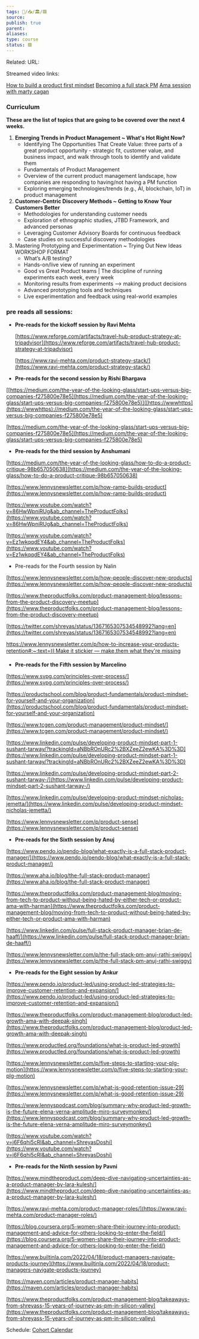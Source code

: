 ```yaml
---
tags: 🧠️/📥️/🏛️/🟥️
source: 
publish: true
parent: 
aliases: 
type: course
status: 🟥
---
```


Related: 
URL: 



Streamed video links: 


[How to build a product first mindset](https://www.youtube.com/watch?v=SJgSfx5W_CU)
[Becoming a full stack PM](https://www.youtube.com/watch?v=SmgI6WvwCSM)
[Ama session with marty cagan](https://www.youtube.com/watch?v=hEev9jN0n-Q)



### Curriculum

**These are the list of topics that are going to be covered over the next 4 weeks.**

1. **Emerging Trends in Product Management ~ What's Hot Right Now?**
    - Identifying The Opportunities That Create Value: three parts of a great product opportunity - strategic fit, customer value, and business impact, and walk through tools to identify and validate them
    - Fundamentals of Product Management
    - Overview of the current product management landscape, how companies are responding to having/not having a PM function
    - Exploring emerging technologies/trends (e.g., AI, blockchain, IoT) in product management
2. **Customer-Centric Discovery Methods ~ Getting to Know Your Customers Better**
    - Methodologies for understanding customer needs
    - Exploration of ethnographic studies, JTBD Framework, and advanced personas
    - Leveraging Customer Advisory Boards for continuous feedback
    - Case studies on successful discovery methodologies
3. Mastering Prototyping and Experimentation ~ Trying Out New Ideas WORKSHOP FORMAT
    - What’s A/B testing?
    - Hands-on/live view of running an experiment
    - Good vs Great Product teams | The discipline of running experiments each week, every week
    - Monitoring results from experiments —> making product decisions
    - Advanced prototyping tools and techniques
    - Live experimentation and feedback using real-world examples

### pre reads all sessions: 
- **Pre-reads for the kickoff session by Ravi Mehta**
    
    [https://www.reforge.com/artifacts/travel-hub-product-strategy-at-tripadvisor](https://www.reforge.com/artifacts/travel-hub-product-strategy-at-tripadvisor)
    
    [https://www.ravi-mehta.com/product-strategy-stack/](https://www.ravi-mehta.com/product-strategy-stack/)
    
- **Pre-reads for the second session by Rishi Bhargava**
    

[[https://medium.com/the-year-of-the-looking-glass/start-ups-versus-big-companies-f275800e78e5](https://medium.com/the-year-of-the-looking-glass/start-ups-versus-big-companies-f275800e78e5)]([https://wwwhttps](https://wwwhttps)://medium.com/the-year-of-the-looking-glass/start-ups-versus-big-companies-f275800e78e5)

[https://medium.com/the-year-of-the-looking-glass/start-ups-versus-big-companies-f275800e78e5](https://medium.com/the-year-of-the-looking-glass/start-ups-versus-big-companies-f275800e78e5)

- **Pre-reads for the third session by Anshumani**

[https://medium.com/the-year-of-the-looking-glass/how-to-do-a-product-critique-98b657050638](https://medium.com/the-year-of-the-looking-glass/how-to-do-a-product-critique-98b657050638)

[https://www.lennysnewsletter.com/p/how-ramp-builds-product](https://www.lennysnewsletter.com/p/how-ramp-builds-product)

[https://www.youtube.com/watch?v=86HwWpniRUg&ab_channel=TheProductFolks](https://www.youtube.com/watch?v=86HwWpniRUg&ab_channel=TheProductFolks)

[https://www.youtube.com/watch?v=Ez1wkqqdEY4&ab_channel=TheProductFolks](https://www.youtube.com/watch?v=Ez1wkqqdEY4&ab_channel=TheProductFolks)

- Pre-reads for the Fourth session by Nalin

[https://www.lennysnewsletter.com/p/how-people-discover-new-products](https://www.lennysnewsletter.com/p/how-people-discover-new-products)

[https://www.theproductfolks.com/product-management-blog/lessons-from-the-product-discovery-meetup](https://www.theproductfolks.com/product-management-blog/lessons-from-the-product-discovery-meetup)

[https://twitter.com/shreyas/status/1367165307534548992?lang=en](https://twitter.com/shreyas/status/1367165307534548992?lang=en)

[https://www.lennysnewsletter.com/p/how-to-increase-your-products-retention#:~:text=⛓ Make it stickier — make,them what they're missing](https://www.lennysnewsletter.com/p/how-to-increase-your-products-retention#:~:text=%E2%9B%93%20Make%20it%20stickier%20%E2%80%94%20make,them%20what%20they're%20missing)

- **Pre-reads for the Fifth session by Marcelino**

[https://www.svpg.com/principles-over-process/](https://www.svpg.com/principles-over-process/)

[https://productschool.com/blog/product-fundamentals/product-mindset-for-yourself-and-your-organization](https://productschool.com/blog/product-fundamentals/product-mindset-for-yourself-and-your-organization)

[https://www.tcgen.com/product-management/product-mindset/](https://www.tcgen.com/product-management/product-mindset/)

[https://www.linkedin.com/pulse/developing-product-mindset-part-1-sushant-tarway/?trackingId=aNBbROnURc2%2BXZeeZ2ewKA%3D%3D](https://www.linkedin.com/pulse/developing-product-mindset-part-1-sushant-tarway/?trackingId=aNBbROnURc2%2BXZeeZ2ewKA%3D%3D)

[https://www.linkedin.com/pulse/developing-product-mindset-part-2-sushant-tarway-/](https://www.linkedin.com/pulse/developing-product-mindset-part-2-sushant-tarway-/)

[https://www.linkedin.com/pulse/developing-product-mindset-nicholas-jemetta/](https://www.linkedin.com/pulse/developing-product-mindset-nicholas-jemetta/)

[https://www.lennysnewsletter.com/p/product-sense](https://www.lennysnewsletter.com/p/product-sense)

- **Pre-reads for the Sixth session by Anuj**

[https://www.pendo.io/pendo-blog/what-exactly-is-a-full-stack-product-manager/](https://www.pendo.io/pendo-blog/what-exactly-is-a-full-stack-product-manager/)

[https://www.aha.io/blog/the-full-stack-product-manager](https://www.aha.io/blog/the-full-stack-product-manager)

[https://www.theproductfolks.com/product-management-blog/moving-from-tech-to-product-without-being-hated-by-either-tech-or-product-ama-with-harman](https://www.theproductfolks.com/product-management-blog/moving-from-tech-to-product-without-being-hated-by-either-tech-or-product-ama-with-harman)

[https://www.linkedin.com/pulse/full-stack-product-manager-brian-de-haaff/](https://www.linkedin.com/pulse/full-stack-product-manager-brian-de-haaff/)

[https://www.lennysnewsletter.com/p/the-full-stack-pm-anuj-rathi-swiggy](https://www.lennysnewsletter.com/p/the-full-stack-pm-anuj-rathi-swiggy)

- **Pre-reads for the Eight session by Ankur**

[https://www.pendo.io/product-led/using-product-led-strategies-to-improve-customer-retention-and-expansion/](https://www.pendo.io/product-led/using-product-led-strategies-to-improve-customer-retention-and-expansion/)

[https://www.theproductfolks.com/product-management-blog/product-led-growth-ama-with-deepak-singh](https://www.theproductfolks.com/product-management-blog/product-led-growth-ama-with-deepak-singh)

[https://www.productled.org/foundations/what-is-product-led-growth](https://www.productled.org/foundations/what-is-product-led-growth)

[https://www.lennysnewsletter.com/p/five-steps-to-starting-your-plg-motion](https://www.lennysnewsletter.com/p/five-steps-to-starting-your-plg-motion)

[https://www.lennysnewsletter.com/p/what-is-good-retention-issue-29](https://www.lennysnewsletter.com/p/what-is-good-retention-issue-29)

[https://www.lennyspodcast.com/blog/summary-why-product-led-growth-is-the-future-elena-verna-amplitude-miro-surveymonkey/](https://www.lennyspodcast.com/blog/summary-why-product-led-growth-is-the-future-elena-verna-amplitude-miro-surveymonkey/)

[https://www.youtube.com/watch?v=j6F6qhi5cRI&ab_channel=ShreyasDoshi](https://www.youtube.com/watch?v=j6F6qhi5cRI&ab_channel=ShreyasDoshi)

- **Pre-reads for the Ninth session by Pavni**

[https://www.mindtheproduct.com/deep-dive-navigating-uncertainties-as-a-product-manager-by-lara-kulesh/](https://www.mindtheproduct.com/deep-dive-navigating-uncertainties-as-a-product-manager-by-lara-kulesh/)

[https://www.ravi-mehta.com/product-manager-roles/](https://www.ravi-mehta.com/product-manager-roles/)

[https://blog.coursera.org/5-women-share-their-journey-into-product-management-and-advice-for-others-looking-to-enter-the-field/](https://blog.coursera.org/5-women-share-their-journey-into-product-management-and-advice-for-others-looking-to-enter-the-field/)

[https://www.builtinla.com/2022/04/18/product-managers-navigate-products-journey](https://www.builtinla.com/2022/04/18/product-managers-navigate-products-journey)

[https://maven.com/articles/product-manager-habits](https://maven.com/articles/product-manager-habits)

[https://www.theproductfolks.com/product-management-blog/takeaways-from-shreyass-15-years-of-journey-as-pm-in-silicon-valley](https://www.theproductfolks.com/product-management-blog/takeaways-from-shreyass-15-years-of-journey-as-pm-in-silicon-valley)


Schedule: 
[Cohort Calendar](https://www.notion.so/aed015f898ed4afe939b4cceedccbc9b?pvs=21)